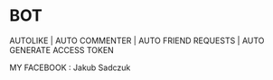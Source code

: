 # BOT
AUTOLIKE | AUTO COMMENTER | AUTO FRIEND REQUESTS | AUTO GENERATE ACCESS TOKEN

MY FACEBOOK : Jakub Sadczuk
